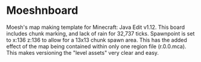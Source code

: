 # Moeshnboard

Moesh's map making template for Minecraft: Java Edit v1.12. This board includes chunk marking, and lack of rain for 32,737 ticks. Spawnpoint is set to x:136 z:136 to allow for a 13x13 chunk spawn area. This has the added effect of the map being contained within only one region file (r.0.0.mca). This makes versioning the "level assets" very clear and easy.
